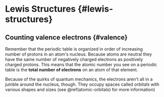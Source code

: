 # Lewis Structures {#lewis-structures}

## Counting valence electrons {#valence}

Remember that the periodic table is organized in order of increasing number of protons in an atom's nucleus. Because atoms are neutral they have the same number of negatively charged electrons as positively charged protons. This means that the atomic number you see on a periodic table is the **total number of electrons** on an atom of that element.

Because of the quirks of quantum mechanics, the electrons aren't all in a jumble around the nucleus, though. They occupy spaces called *orbitals* with various shapes and sizes (see \@ref(atomic-orbitals) for more information)
